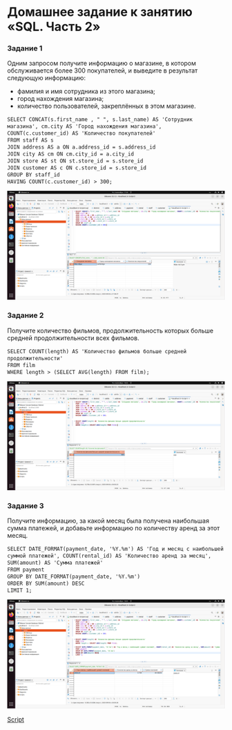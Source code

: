 # Домашнее задание к занятию «SQL. Часть 2»

### Задание 1

Одним запросом получите информацию о магазине, в котором обслуживается более 300 покупателей, и выведите в результат следующую информацию: 
- фамилия и имя сотрудника из этого магазина;
- город нахождения магазина;
- количество пользователей, закреплённых в этом магазине.

```
SELECT CONCAT(s.first_name , " ", s.last_name) AS 'Сотрудник магазина', cm.city AS 'Город нахождения магазина', COUNT(c.customer_id) AS 'Количество покупателей'
FROM staff AS s
JOIN address AS a ON a.address_id = s.address_id
JOIN city AS cm ON cm.city_id = a.city_id
JOIN store AS st ON st.store_id = s.store_id
JOIN customer AS c ON c.store_id = s.store_id
GROUP BY staff_id
HAVING COUNT(c.customer_id) > 300;
```

![png](05.png)

### Задание 2

Получите количество фильмов, продолжительность которых больше средней продолжительности всех фильмов.


```
SELECT COUNT(length) AS 'Количество фильмов больше средней продолжительности'
FROM film
WHERE length > (SELECT AVG(length) FROM film);
```
![png](04.png)

### Задание 3

Получите информацию, за какой месяц была получена наибольшая сумма платежей, и добавьте информацию по количеству аренд за этот месяц.


```
SELECT DATE_FORMAT(payment_date, '%Y.%m') AS 'Год и месяц c наибольшей суммой платежей', COUNT(rental_id) AS 'Количество аренд за месяц', SUM(amount) AS 'Cуммa платежей' 
FROM payment
GROUP BY DATE_FORMAT(payment_date, '%Y.%m')
ORDER BY SUM(amount) DESC
LIMIT 1;
```

![png](03.png)

[Script](Script-4.sql)

